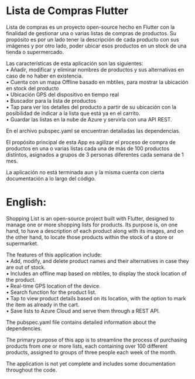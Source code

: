 # Lista de Compras Flutter

Lista de compras es un proyecto open-source hecho en Flutter con la finalidad de gestionar una o varias listas de compras de productos. Su propósito es por un lado tener la descripción de cada producto con sus imágenes y por otro lado, poder ubicar esos productos en un stock de una tienda o supermercado.

Las características de esta aplicación son las siguientes:  
•	Añadir, modificar y eliminar nombres de productos y sus alternativas en caso de no haber en existencia.  
•	Cuenta con un mapa Offline basado en mbtiles, para mostrar la ubicación en stock del producto  
•	Ubicación GPS del dispositivo en tiempo real  
•	Buscador para la lista de productos  
•	Tap para ver los detalles del producto a partir de su ubicación con la posibilidad de indicar a la lista que está ya en el carrito.  
•	Guardar las listas en la nube de Azure y servirla con una API REST.  

En el archivo pubspec.yaml se encuentran detalladas las dependencias.

El propósito principal de esta App es agilizar el proceso de compra de productos en una o varias listas cada una de más de 100 productos distintos, asignados a grupos de 3 personas diferentes cada semana de 1 mes.

La aplicación no está terminada aun y la misma cuenta con cierta documentación a lo largo del código.

# English:

Shopping List is an open-source project built with Flutter, designed to manage one or more shopping lists for products. Its purpose is, on one hand, to have a description of each product along with its images, and on the other hand, to locate those products within the stock of a store or supermarket.

The features of this application include:  
•	Add, modify, and delete product names and their alternatives in case they are out of stock.  
•	Includes an offline map based on mbtiles, to display the stock location of the product.  
•	Real-time GPS location of the device.  
•	Search function for the product list.  
•	Tap to view product details based on its location, with the option to mark the item as already in the cart.  
•	Save lists to Azure Cloud and serve them through a REST API.  

The pubspec.yaml file contains detailed information about the dependencies.

The primary purpose of this app is to streamline the process of purchasing products from one or more lists, each containing over 100 different products, assigned to groups of three people each week of the month.

The application is not yet complete and includes some documentation throughout the code.
